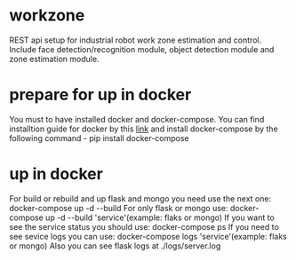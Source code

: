 # workzone
REST api setup for industrial robot work zone estimation and control. Include face detection/recognition module, object detection module and zone estimation module. 
# prepare for up in docker
You must to have installed docker and docker-compose.
You can find installtion guide for docker by this [link](https://docs.docker.com/engine/install/ubuntu/) and install docker-compose by the following command - pip install docker-compose
# up in docker
For build or rebuild and up flask and mongo you need use the next one:
    docker-compose up -d --build
For only flask or mongo use:
    docker-compose up -d --build 'service'(example: flaks or mongo)
If you want to see the service status you should use:
    docker-compose ps
If you need to see sevice logs you can use:
    docker-compose logs 'service'(example: flaks or mongo)
Also you can see flask logs at ./logs/server.log 